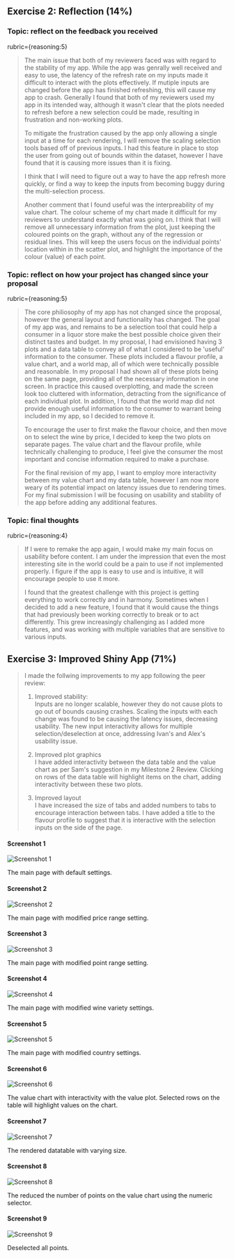 ## Exercise 2: Reflection (14%)

### Topic: reflect on the feedback you received

rubric={reasoning:5}

> The main issue that both of my reviewers faced was with regard to the stability of my app. While the app was genrally well received and easy to use, the latency of the refresh rate on my inputs made it difficult to interact with the plots effectively. If mutiple inputs are changed before the app has finished refreshing, this will cause my app to crash. Generally I found that both of my reviewers used my app in its intended way, although it wasn't clear that the plots needed to refresh before a new selection could be made, resulting in frustration and non-working plots.  
> 
> To mitigate the frustration caused by the app only allowing a single input at a time for each rendering, I will remove the scaling selection tools based off of previous inputs. I had this feature in place to stop the user from going out of bounds within the dataset, however I have found that it is causing more issues than it is fixing.
> 
> I think that I will need to figure out a way to have the app refresh more quickly, or find a way to keep the inputs from becoming buggy during the multi-selection process.  
> 
> Another comment that I found useful was the interpreability of my value chart. The colour scheme of my chart made it difficult for my reviewers to understand exactly what was going on. I think that I will remove all unnecessary information from the plot, just keeping the coloured points on the graph, without any of the regression or residual lines. This will keep the users focus on the individual points' location within in the scatter plot, and highlight the importance of the colour (value) of each point.

### Topic: reflect on how your project has changed since your proposal

rubric={reasoning:5}

> The core philiosophy of my app has not changed since the proposal, however the general layout and functionality has changed. The goal of my app was, and remains to be a selection tool that could help a consumer in a liquor store make the best possible choice given their distinct tastes and budget. In my proposal, I had envisioned having 3 plots and a data table to convey all of what I considered to be 'useful' information to the consumer. These plots included a flavour profile, a value chart, and a world map, all of which were technically possible and reasonable. In my proposal I had shown all of these plots being on the same page, providing all of the necessary information in one screen. In practice this caused overplotting, and made the screen look too cluttered with information, detracting from the significance of each individual plot. In addition, I found that the world map did not provide enough useful information to the consumer to warrant being included in my app, so I decided to remove it.
> 
> To encourage the user to first make the flavour choice, and then move on to select the wine by price, I decided to keep the two plots on separate pages. The value chart and the flavour profile, while technically challenging to produce, I feel give the consumer the most important and concise information required to make a purchase.  
> 
> For the final revision of my app, I want to employ more interactivity between my value chart and my data table, however I am now more weary of its potential impact on latency issues due to rendering times. For my final submission I will be focusing on usability and stability of the app before adding any additional features.

### Topic: final thoughts

rubric={reasoning:4}

> If I were to remake the app again, I would make my main focus on usability before content. I am under the impression that even the most interesting site in the world could be a pain to use if not implemented properly. I figure if the app is easy to use and is intuitive, it will encourage people to use it more.
> 
> I found that the greatest challenge with this project is getting everything to work correctly and in harmony. Sometimes when I decided to add a new feature, I found that it would cause the things that had previously been working correctly to break or to act differently. This grew increasingly challenging as I added more features, and was working with multiple variables that are sensitive to various inputs.

## Exercise 3: Improved Shiny App (71%)

> I made the follwing improvements to my app following the peer review:  
> 
> 1. Improved stability:   
> Inputs are no longer scalable, however they do not cause plots to go out of bounds causing crashes. Scaling the inputs with each change was found to be causing the latency issues, decreasing usability. The new input interactivity allows for multiple selection/deselection at once, addressing Ivan's and Alex's usability issue.  
> 
> 2. Improved plot graphics  
> I have added interactivity between the data table and the value chart as per Sam's suggestion in my Milestone 2 Review. Clicking on rows of the data table will highlight items on the chart, adding interactivity between these two plots.
>   
> 3. Improved layout  
> I have increased the size of tabs and added numbers to tabs to encourage interaction between tabs. I have added a title to the flavour profile to suggest that it is interactive with the selection inputs on the side of the page.

#### Screenshot 1
![Screenshot 1](../data/screenshots_milestone3/1.png)

The main page with default settings.

#### Screenshot 2
![Screenshot 2](../data/screenshots_milestone3/2.png)

The main page with modified price range setting.

#### Screenshot 3
![Screenshot 3](../data/screenshots_milestone3/3.png)

The main page with modified point range setting.

#### Screenshot 4
![Screenshot 4](../data/screenshots_milestone3/4.png)

The main page with modified wine variety settings.

#### Screenshot 5
![Screenshot 5](../data/screenshots_milestone3/5.png)

The main page with modified country settings.

#### Screenshot 6
![Screenshot 6](../data/screenshots_milestone3/6.png)

The value chart with interactivity with the value plot. Selected rows on the table will highlight values on the chart.

#### Screenshot 7
![Screenshot 7](../data/screenshots_milestone3/7.png)

The rendered datatable with varying size.

#### Screenshot 8
![Screenshot 8](../data/screenshots_milestone3/8.png)

The reduced the number of points on the value chart using the numeric selector.

#### Screenshot 9
![Screenshot 9](../data/screenshots_milestone3/9.png)

Deselected all points.
